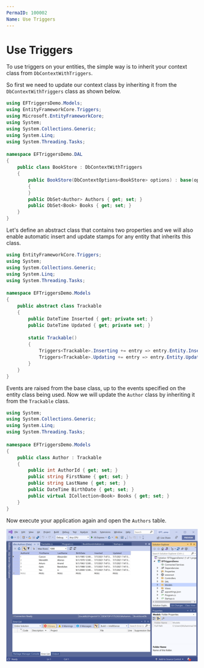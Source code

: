 ```yaml
---
PermaID: 100002
Name: Use Triggers
---
```


# Use Triggers

To use triggers on your entities, the simple way is to inherit your context class from `DbContextWithTriggers`.

So first we need to update our context class by inheriting it from the `DbContextWithTriggers` class as shown below.

```csharp
using EFTriggersDemo.Models;
using EntityFrameworkCore.Triggers;
using Microsoft.EntityFrameworkCore;
using System;
using System.Collections.Generic;
using System.Linq;
using System.Threading.Tasks;

namespace EFTriggersDemo.DAL
{
    public class BookStore : DbContextWithTriggers
    {
        public BookStore(DbContextOptions<BookStore> options) : base(options)
        {
        }
        public DbSet<Author> Authors { get; set; }
        public DbSet<Book> Books { get; set; }
    }
}
```

Let's define an abstract class that contains two properties and we will also enable automatic insert and update stamps for any entity that inherits this class.

```csharp
using EntityFrameworkCore.Triggers;
using System;
using System.Collections.Generic;
using System.Linq;
using System.Threading.Tasks;

namespace EFTriggersDemo.Models
{
	public abstract class Trackable
	{
		public DateTime Inserted { get; private set; }
		public DateTime Updated { get; private set; }

		static Trackable()
		{
			Triggers<Trackable>.Inserting += entry => entry.Entity.Inserted = entry.Entity.Updated = DateTime.UtcNow;
			Triggers<Trackable>.Updating += entry => entry.Entity.Updated = DateTime.UtcNow;
		}
	}
}
```

Events are raised from the base class, up to the events specified on the entity class being used. Now we will update the `Author` class by inheriting it from the `Trackable` class.

```csharp
using System;
using System.Collections.Generic;
using System.Linq;
using System.Threading.Tasks;

namespace EFTriggersDemo.Models
{
    public class Author : Trackable
    {
        public int AuthorId { get; set; }
        public string FirstName { get; set; }
        public string LastName { get; set; }
        public DateTime BirthDate { get; set; }
        public virtual ICollection<Book> Books { get; set; }
    }
}
```

Now execute your application again and open the `Authors` table.

<img src="images/data-1.png" alt="Data created">
